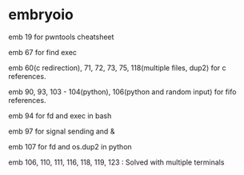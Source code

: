 # embryoio

emb 19 for pwntools cheatsheet

emb 67 for find exec

emb 60(c redirection), 71, 72, 73, 75, 118(multiple files, dup2) for c references.

emb 90, 93, 103 - 104(python), 106(python and random input) for fifo references.

emb 94 for fd and exec in bash

emb 97 for signal sending and &

emb 107 for fd and os.dup2 in python



emb 106, 110, 111, 116, 118, 119, 123 : Solved with multiple terminals
